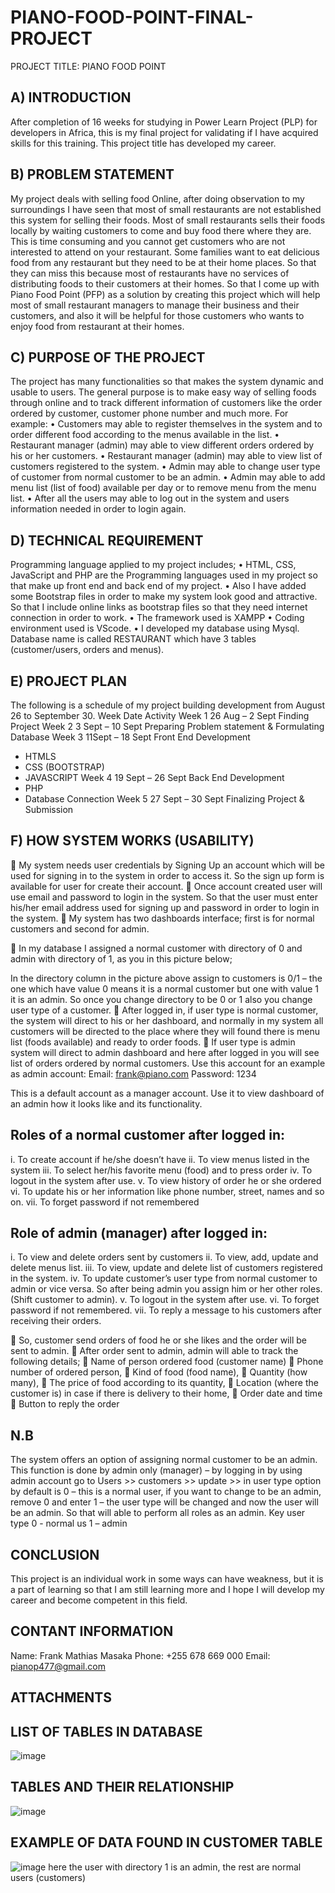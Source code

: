 # PIANO-FOOD-POINT-FINAL-PROJECT
PROJECT TITLE:  PIANO FOOD POINT
## A)	INTRODUCTION 

After completion of 16 weeks for studying in Power Learn Project (PLP) for developers in Africa, this is my final project for validating if I have acquired skills for this training. This project title has developed my career.

## B)	PROBLEM STATEMENT

My project deals with selling food Online, after doing observation to my surroundings I have seen that most of small restaurants are not established this system for selling their foods. Most of small restaurants sells their foods locally by waiting customers to come and buy food there where they are. This is time consuming and you cannot get customers who are not interested to attend on your restaurant. Some families want to eat delicious food from any restaurant but they need to be at their home places. So that they can miss this because most of restaurants have no services of distributing foods to their customers at their homes.
So that I come up with Piano Food Point (PFP) as a solution by creating this project which will help most of small restaurant managers to manage their business and their customers, and also it will be helpful for those customers who wants to enjoy food from restaurant at their homes.

## C)	PURPOSE OF THE PROJECT 
The project has many functionalities so that makes the system dynamic and usable to users. The general purpose is to make easy way of selling foods through online and to track different information of customers like the order ordered by customer, customer phone number and much more.
For example: 
•	Customers may able to register themselves in the system and to order different food according to the menus available in the list.
•	Restaurant manager (admin) may able to view different orders ordered by his or her customers.
•	Restaurant manager (admin) may able to view list of customers registered to the system.
•	Admin may able to change user type of customer from normal customer to be an admin.
•	Admin may able to add menu list (list of food) available per day or to remove menu from the menu list.
•	After all the users may able to log out in the system and users information needed in order to login again.

## D)	TECHNICAL REQUIREMENT
Programming language applied to my project includes;
•	HTML, CSS, JavaScript and PHP are the Programming languages used in my project so that make up front end and back end of my project.
•	Also I have added some Bootstrap files in order to make my system look good and attractive. So that I include online links as bootstrap files so that they need internet connection in order to work. 
•	The framework used is XAMPP
•	Coding environment used is VScode.
•	I developed my database using Mysql. Database name is called RESTAURANT which have 3 tables (customer/users, orders and menus).

## E)	PROJECT PLAN
The following is a schedule of my project building development from August 26 to September 30.
Week 	Date 	Activity 
Week 1	26 Aug – 2 Sept	Finding Project
Week 2	3 Sept – 10 Sept 	Preparing Problem statement & Formulating Database
Week 3	11Sept – 18 Sept 	Front End Development
-	HTMLS
-	CSS (BOOTSTRAP)
-	JAVASCRIPT
Week 4	19 Sept – 26 Sept 	Back End Development
-	PHP
-	Database Connection
Week 5	27 Sept – 30 Sept 	Finalizing Project & Submission


## F)	HOW SYSTEM WORKS (USABILITY)
	My system needs user credentials by Signing Up an account which will be used for signing in to the system in order to access it. So the sign up form is available for user for create their account.
	Once account created user will use email and password to login in the system. So that the user must enter his/her email address used for signing up and password in order to login in the system.
	My system has two dashboards interface; first is for normal customers and second for admin.




	In my database I assigned a normal customer with directory of 0 and admin with directory of 1, as you in this picture below;
 
In the directory column in the picture above assign to customers is 0/1 – the one which have value 0 means it is a normal customer but one with value 1 it is an admin. So once you change directory to be 0 or 1 also you change user type of a customer.
	After logged in, if user type is normal customer, the system will direct to his or her dashboard, and normally in my system all customers will be directed to the place where they will found there is menu list (foods available) and ready to order foods.
	If user type is admin system will direct to admin dashboard and here after logged in you will see list of orders ordered by normal customers.
Use this account for an example as admin account:
Email: frank@piano.com
Password: 1234

This is a default account as a manager account. Use it to view dashboard of an admin how it looks like and its functionality.

## Roles of a normal customer after logged in:
i.	To create account if he/she doesn’t have
ii.	To view menus listed in the system
iii.	To select her/his favorite menu (food) and to press order
iv.	To logout in the system after use.
v.	To view history of order he or she ordered
vi.	To update his or her information like phone number, street, names and so on.
vii.	To forget password if not remembered






## Role of admin (manager) after logged in:
i.	To view and delete orders sent by customers
ii.	To view, add, update and delete menus list.
iii.	To view, update and delete list of customers registered in the system.
iv.	To update customer’s user type from normal customer to admin or vice versa. So after being admin you assign him or her other roles. (Shift customer to admin).
v.	To logout in the system after use.
vi.	To forget password if not remembered.
vii.	To reply a message to his customers after receiving their orders.

	So, customer send orders of food he or she likes and the order will be sent to admin.
	After order sent to admin, admin will able to track the following details;
	Name of person ordered food (customer name)
	Phone number of ordered person,
	Kind of food (food name), 
	Quantity (how many), 
	The price of food according to its quantity, 
	Location (where the customer is) in case if there is delivery to their home, 
	Order date and time
	Button to reply the order
## N.B
The system offers an option of assigning normal customer to be an admin. This function is done by admin only (manager) – by logging in by using admin account go to Users >> customers >> update >> in user type option by default is 0 – this is a normal user, if you want to change to be an admin, remove 0 and enter 1 – the user type will be changed and now the user will be an admin. So that will able to perform all roles as an admin.
Key 		user type 
0	- normal us
1	– admin 

## CONCLUSION
This project is an individual work in some ways can have weakness, but it is a part of learning so that I am still learning more and I hope I will develop my career and become competent in this field.



## CONTANT INFORMATION
Name: 	Frank Mathias Masaka
Phone: 	+255 678 669 000
Email: 	pianop477@gmail.com

## ATTACHMENTS

## LIST OF TABLES IN DATABASE
![image](https://user-images.githubusercontent.com/108887102/193447940-3db6f6aa-68b1-4dff-95b3-f20ff067a8af.png)

## TABLES AND THEIR RELATIONSHIP
![image](https://user-images.githubusercontent.com/108887102/193447995-73bbe394-3b5a-4239-abd6-35477e541833.png)

## EXAMPLE OF DATA FOUND IN CUSTOMER TABLE
![image](https://user-images.githubusercontent.com/108887102/193448169-cb00a5f2-149e-4598-b179-0048825abe80.png)
here the user with directory 1 is an admin, the rest are normal users (customers)



























